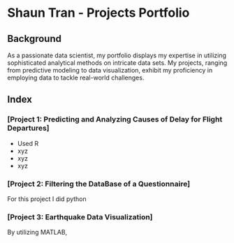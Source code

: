 # Shaun Tran - Projects Portfolio 

## Background
As a passionate data scientist, my portfolio displays my expertise in utilizing sophisticated analytical methods on intricate data sets. My projects, ranging from predictive modeling to data visualization, exhibit my proficiency in employing data to tackle real-world challenges.


## Index

### [Project 1: Predicting and Analyzing Causes of Delay for Flight Departures] 
* Used R 
* xyz
* xyz
* xyz

### [Project 2: Filtering the DataBase of a Questionnaire]
For this project I did python

### [Project 3: Earthquake Data Visualization] 
By utilizing MATLAB, 
